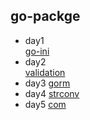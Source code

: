 ## go-packge

- day1  
  [go-ini](./01ini/ini.md)
- day2  
  [validation](02validation/validator.md)
- day3
  [gorm](03gorm/gorm.md)
- day4
  [strconv](./04strconv/strconv.md)
- day5
  [com](05com/com/README.md)